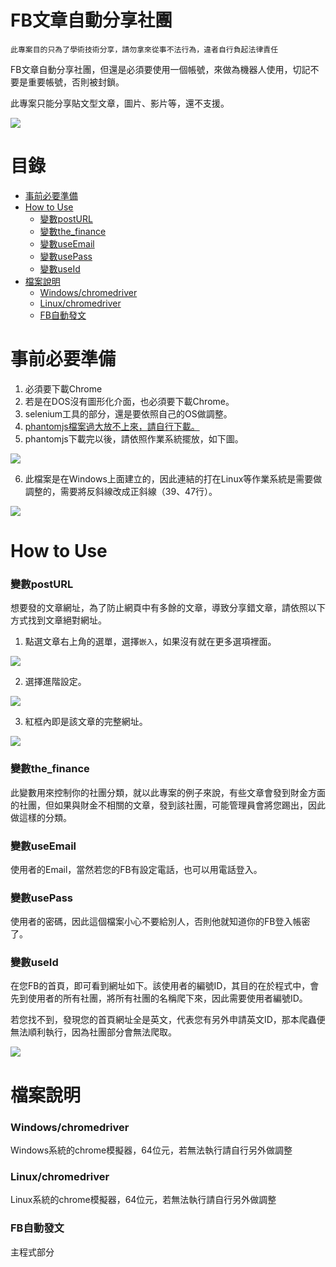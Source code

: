FB文章自動分享社團
=========

`此專案目的只為了學術技術分享，請勿拿來從事不法行為，違者自行負起法律責任`

FB文章自動分享社團，但還是必須要使用一個帳號，來做為機器人使用，切記不要是重要帳號，否則被封鎖。

此專案只能分享貼文型文章，圖片、影片等，還不支援。

<img src="https://i.imgur.com/841nwcA.png"/>

目錄
=================
* [事前必要準備](#事前必要準備)
* [How to Use](#HowtoUse)
   * [變數postURL](#變數postURL)
   * [變數the_finance](#變數the_finance)
   * [變數useEmail](#變數useEmail)
   * [變數usePass](#變數usePass)
   * [變數useId](#變數useId)
* [檔案說明](#檔案說明)
    * [Windows/chromedriver](#Windowschromedriver)
    * [Linux/chromedriver](#Linuxchromedriver)
    * [FB自動發文](#FB自動發文)
 
事前必要準備
=================
1. 必須要下載Chrome
2. 若是在DOS沒有圖形化介面，也必須要下載Chrome。
3. selenium工具的部分，還是要依照自己的OS做調整。
4. [phantomjs檔案過大放不上來，請自行下載。](https://phantomjs.org/download.html)
5. phantomjs下載完以後，請依照作業系統擺放，如下圖。
<img src="https://i.imgur.com/vxk2PXt.png"/>

6. 此檔案是在Windows上面建立的，因此連結的打在Linux等作業系統是需要做調整的，需要將反斜線改成正斜線（39、47行）。
<img src="https://imgur.com/yRRG4i4.png"/>

How to Use
=================

### 變數postURL

想要發的文章網址，為了防止網頁中有多餘的文章，導致分享錯文章，請依照以下方式找到文章絕對網址。

1. 點選文章右上角的選單，選擇`嵌入`，如果沒有就在更多選項裡面。

<img src="https://imgur.com/Ha9s5By.png"/>

2. 選擇進階設定。

<img src="https://imgur.com/tYohPum.png"/>

3. 紅框內即是該文章的完整網址。

<img src="https://imgur.com/HFiXy05.png"/>

### 變數the_finance

此變數用來控制你的社團分類，就以此專案的例子來說，有些文章會發到財金方面的社團，但如果與財金不相關的文章，發到該社團，可能管理員會將您踢出，因此做這樣的分類。

### 變數useEmail

使用者的Email，當然若您的FB有設定電話，也可以用電話登入。

### 變數usePass

使用者的密碼，因此這個檔案小心不要給別人，否則他就知道你的FB登入帳密了。

### 變數useId

在您FB的首頁，即可看到網址如下。該使用者的編號ID，其目的在於程式中，會先到使用者的所有社團，將所有社團的名稱爬下來，因此需要使用者編號ID。

若您找不到，發現您的首頁網址全是英文，代表您有另外申請英文ID，那本爬蟲便無法順利執行，因為社團部分會無法爬取。

<img src="https://imgur.com/GAW5GJi.png"/>

檔案說明
=================

### Windows/chromedriver
Windows系統的chrome模擬器，64位元，若無法執行請自行另外做調整

### Linux/chromedriver
Linux系統的chrome模擬器，64位元，若無法執行請自行另外做調整

### FB自動發文
主程式部分
